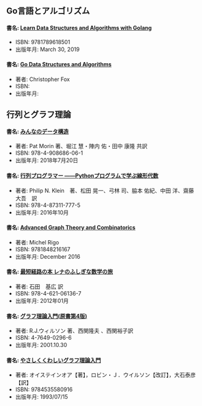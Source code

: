 
## Go言語とアルゴリズム

#### 書名: [Learn Data Structures and Algorithms with Golang](https://www.packtpub.com/application-development/learn-data-structures-and-algorithms-golang)
* ISBN: 9781789618501
* 出版年月: March 30, 2019

#### 書名: [Go Data Structures and Algorithms](https://bookboon.com/en/go-data-structures-and-algorithms-ebook)
* 著者:  Christopher Fox
* ISBN: 
* 出版年月: 


## 行列とグラフ理論


#### 書名: [みんなのデータ構造](https://www.lambdanote.com/collections/custom-collection/products/opendatastructures-ebook)
* 著者: Pat Morin 著、堀江 慧・陣内 佑・田中 康隆 共訳
* ISBN: 978-4-908686-06-1
* 出版年月: 2018年7月20日

#### 書名: [行列プログラマー ――Pythonプログラムで学ぶ線形代数](https://www.oreilly.co.jp/books/9784873117775/)
* 著者: Philip N. Klein　著、松田 晃一、弓林 司、脇本 佑紀、中田 洋、齋藤 大吾　訳
* ISBN: 978-4-87311-777-5
* 出版年月: 2016年10月

#### 書名: [Advanced Graph Theory and Combinatorics](https://learning.oreilly.com/library/view/advanced-graph-theory/9781848216167/)
* 著者:  Michel Rigo
* ISBN: 9781848216167
* 出版年月: December 2016


#### 書名: [最短経路の本 レナのふしぎな数学の旅](https://www.maruzen-publishing.co.jp/item/b294237.html)
* 著者: 石田　基広 訳
* ISBN: 978-4-621-06136-7
* 出版年月: 2012年01月


#### 書名: [グラフ理論入門(原書第4版)](https://www.kindaikagaku.co.jp/information/kd0296.htm)
* 著者:  R.J.ウィルソン 著、西関隆夫 、西関裕子訳
* ISBN: 4-7649-0296-6
* 出版年月: 2001.10.30

#### 書名: [やさしくくわしいグラフ理論入門](https://www.nippyo.co.jp/shop/book/1274.html)
* 著者: オイステインオア【著】，ロビン・Ｊ．ウイルソン【改訂】，大石泰彦【訳】
* ISBN: 9784535580916
* 出版年月: 1993/07/15


